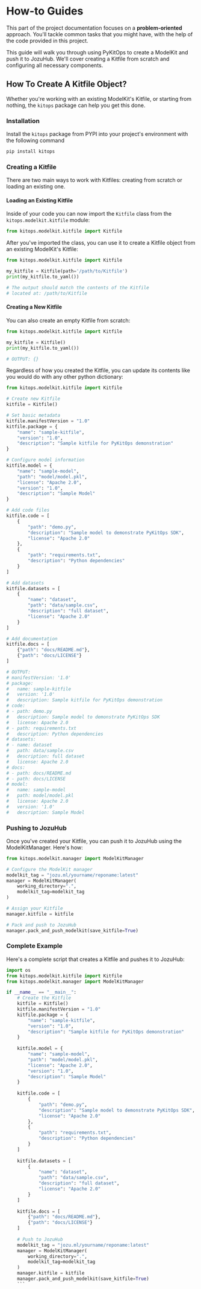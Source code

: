 # How-to Guides

This part of the project documentation focuses on a **problem-oriented** approach. You'll tackle common tasks that you might have, with the help of the code provided in this project. 

This guide will walk you through using PyKitOps to create a ModelKit and push it to JozuHub. We'll cover creating a Kitfile from scratch and configuring all necessary components.


## How To Create A Kitfile Object?

Whether you're working with an existing ModelKit's Kitfile,
or starting from nothing, the `kitops` package can help you
get this done.

### Installation

Install the `kitops` package from PYPI into your project's environment
with the following command

```sh
pip install kitops
```

### Creating a Kitfile

There are two main ways to work with Kitfiles: creating from scratch or loading an existing one.

#### Loading an Existing Kitfile

Inside of your code you can now import the `Kitfile`
class from the `kitops.modelkit.kitfile` module:

```python
from kitops.modelkit.kitfile import Kitfile
```

After you've imported the class, you can use it
to create a Kitfile object from an existing ModelKit's Kitfile:

```python
from kitops.modelkit.kitfile import Kitfile

my_kitfile = Kitfile(path='/path/to/Kitfile')
print(my_kitfile.to_yaml())

# The output should match the contents of the Kitfile
# located at: /path/to/Kitfile
```

#### Creating a New Kitfile

You can also create an empty Kitfile from scratch:

```python
from kitops.modelkit.kitfile import Kitfile

my_kitfile = Kitfile()
print(my_kitfile.to_yaml())

# OUTPUT: {}
```

Regardless of how you created the Kitfile, you can update its contents
like you would do with any other python dictionary:

```python
from kitops.modelkit.kitfile import Kitfile

# Create new Kitfile
kitfile = Kitfile()

# Set basic metadata
kitfile.manifestVersion = "1.0"
kitfile.package = {
    "name": "sample-kitfile",
    "version": "1.0",
    "description": "Sample kitfile for PyKitOps demonstration"
}

# Configure model information
kitfile.model = {
    "name": "sample-model",
    "path": "model/model.pkl",
    "license": "Apache 2.0",
    "version": "1.0",
    "description": "Sample Model"
}

# Add code files
kitfile.code = [
    {
        "path": "demo.py",
        "description": "Sample model to demonstrate PyKitOps SDK",
        "license": "Apache 2.0"
    },
    {
        "path": "requirements.txt",
        "description": "Python dependencies"
    }
]

# Add datasets
kitfile.datasets = [
    {
        "name": "dataset",
        "path": "data/sample.csv",
        "description": "full dataset",
        "license": "Apache 2.0"
    }
]

# Add documentation
kitfile.docs = [
    {"path": "docs/README.md"},
    {"path": "docs/LICENSE"}
]

# OUTPUT:
# manifestVersion: '1.0'
# package:
#   name: sample-kitfile
#   version: '1.0'
#   description: Sample kitfile for PyKitOps demonstration
# code:
# - path: demo.py
#   description: Sample model to demonstrate PyKitOps SDK
#   license: Apache 2.0
# - path: requirements.txt
#   description: Python dependencies
# datasets:
# - name: dataset
#   path: data/sample.csv
#   description: full dataset
#   license: Apache 2.0
# docs:
# - path: docs/README.md
# - path: docs/LICENSE
# model:
#   name: sample-model
#   path: model/model.pkl
#   license: Apache 2.0
#   version: '1.0'
#   description: Sample Model
```

### Pushing to JozuHub

Once you've created your Kitfile, you can push it to JozuHub using the ModelKitManager. Here's how:

```python
from kitops.modelkit.manager import ModelKitManager

# Configure the ModelKit manager
modelkit_tag = "jozu.ml/yourname/reponame:latest"
manager = ModelKitManager(
    working_directory=".",
    modelkit_tag=modelkit_tag
)

# Assign your Kitfile
manager.kitfile = kitfile

# Pack and push to JozuHub
manager.pack_and_push_modelkit(save_kitfile=True)
```

### Complete Example

Here's a complete script that creates a Kitfile and pushes it to JozuHub:

```python
import os
from kitops.modelkit.kitfile import Kitfile
from kitops.modelkit.manager import ModelKitManager

if __name__ == "__main__":
    # Create the Kitfile
    kitfile = Kitfile()
    kitfile.manifestVersion = "1.0"
    kitfile.package = {
        "name": "sample-kitfile",
        "version": "1.0",
        "description": "Sample kitfile for PyKitOps demonstration"
    }
    
    kitfile.model = {
        "name": "sample-model",
        "path": "model/model.pkl",
        "license": "Apache 2.0",
        "version": "1.0",
        "description": "Sample Model"
    }
    
    kitfile.code = [
        {
            "path": "demo.py",
            "description": "Sample model to demonstrate PyKitOps SDK",
            "license": "Apache 2.0"
        },
        {
            "path": "requirements.txt",
            "description": "Python dependencies"
        }
    ]
    
    kitfile.datasets = [
        {
            "name": "dataset",
            "path": "data/sample.csv",
            "description": "full dataset",
            "license": "Apache 2.0"
        }
    ]
    
    kitfile.docs = [
        {"path": "docs/README.md"},
        {"path": "docs/LICENSE"}
    ]
    
    # Push to JozuHub
    modelkit_tag = "jozu.ml/yourname/reponame:latest"
    manager = ModelKitManager(
        working_directory=".",
        modelkit_tag=modelkit_tag
    )
    manager.kitfile = kitfile
    manager.pack_and_push_modelkit(save_kitfile=True)
    ```